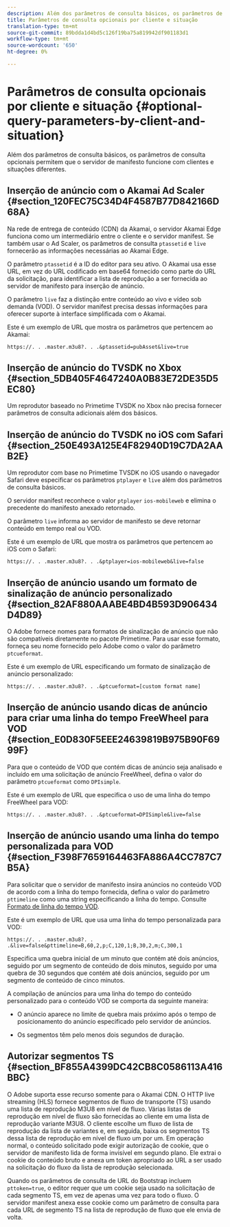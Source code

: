 ```yaml
---
description: Além dos parâmetros de consulta básicos, os parâmetros de consulta opcionais permitem que o servidor de manifesto funcione com clientes e situações diferentes.
title: Parâmetros de consulta opcionais por cliente e situação
translation-type: tm+mt
source-git-commit: 89bdda1d4bd5c126f19ba75a819942df901183d1
workflow-type: tm+mt
source-wordcount: '650'
ht-degree: 0%

---
```



# Parâmetros de consulta opcionais por cliente e situação {#optional-query-parameters-by-client-and-situation}

Além dos parâmetros de consulta básicos, os parâmetros de consulta opcionais permitem que o servidor de manifesto funcione com clientes e situações diferentes.

## Inserção de anúncio com o Akamai Ad Scaler {#section_120FEC75C34D4F4587B77D842166D68A}

Na rede de entrega de conteúdo (CDN) da Akamai, o servidor Akamai Edge funciona como um intermediário entre o cliente e o servidor manifest. Se também usar o Ad Scaler, os parâmetros de consulta `ptassetid` e `live` fornecerão as informações necessárias ao Akamai Edge.

O parâmetro `ptassetid` é a ID do editor para seu ativo. O Akamai usa esse URL, em vez do URL codificado em base64 fornecido como parte do URL da solicitação, para identificar a lista de reprodução a ser fornecida ao servidor de manifesto para inserção de anúncio.

O parâmetro `live` faz a distinção entre conteúdo ao vivo e vídeo sob demanda (VOD). O servidor manifest precisa dessas informações para oferecer suporte à interface simplificada com o Akamai.

Este é um exemplo de URL que mostra os parâmetros que pertencem ao Akamai:

```
https://. . .master.m3u8?. . .&ptassetid=pubAsset&live=true
```

## Inserção de anúncio do TVSDK no Xbox {#section_5DB405F4647240A0B83E72DE35D5EC80}

Um reprodutor baseado no Primetime TVSDK no Xbox não precisa fornecer parâmetros de consulta adicionais além dos básicos.

## Inserção de anúncio do TVSDK no iOS com Safari {#section_250E493A125E4F82940D19C7DA2AAB2E}

Um reprodutor com base no Primetime TVSDK no iOS usando o navegador Safari deve especificar os parâmetros `ptplayer` e `live` além dos parâmetros de consulta básicos.

O servidor manifest reconhece o valor `ptplayer` `ios-mobileweb` e elimina o precedente do manifesto anexado retornado.

O parâmetro `live` informa ao servidor de manifesto se deve retornar conteúdo em tempo real ou VOD.

Este é um exemplo de URL que mostra os parâmetros que pertencem ao iOS com o Safari:

```URL
https://. . .master.m3u8?. . .&ptplayer=ios-mobileweb&live=false
```

## Inserção de anúncio usando um formato de sinalização de anúncio personalizado {#section_82AF880AAABE4BD4B593D906434D4D89}

O Adobe fornece nomes para formatos de sinalização de anúncio que não são compatíveis diretamente no pacote Primetime. Para usar esse formato, forneça seu nome fornecido pelo Adobe como o valor do parâmetro `ptcueformat`.

Este é um exemplo de URL especificando um formato de sinalização de anúncio personalizado:

```URL
https://. . .master.m3u8?. . .&ptcueformat=[custom format name]
```

## Inserção de anúncio usando dicas de anúncio para criar uma linha do tempo FreeWheel para VOD {#section_E0D830F5EEE24639819B975B90F6999F}

Para que o conteúdo de VOD que contém dicas de anúncio seja analisado e incluído em uma solicitação de anúncio FreeWheel, defina o valor do parâmetro `ptcueformat` como `DPIsimple`.

Este é um exemplo de URL que especifica o uso de uma linha do tempo FreeWheel para VOD:

```URL
https://. . .master.m3u8?. . .&ptcueformat=DPISimple&live=false
```

## Inserção de anúncio usando uma linha do tempo personalizada para VOD {#section_F398F7659164463FA886A4CC787C7B5A}

Para solicitar que o servidor de manifesto insira anúncios no conteúdo VOD de acordo com a linha do tempo fornecida, defina o valor do parâmetro `pttimeline` como uma string especificando a linha do tempo. Consulte [Formato de linha do tempo VOD](/help/primetime-ad-insertion/~old-msapi-topics/ms-changes-vod-timeline/ms-api-timeline-format.md).

Este é um exemplo de URL que usa uma linha do tempo personalizada para VOD:

```URL
https://. . .master.m3u8?. . .&live=false&pttimeline=B,60,2,p;C,120,1;B,30,2,m;C,300,1
```

Especifica uma quebra inicial de um minuto que contém até dois anúncios, seguido por um segmento de conteúdo de dois minutos, seguido por uma quebra de 30 segundos que contém até dois anúncios, seguido por um segmento de conteúdo de cinco minutos.

A compilação de anúncios para uma linha do tempo do conteúdo personalizado para o conteúdo VOD se comporta da seguinte maneira:

* O anúncio aparece no limite de quebra mais próximo após o tempo de posicionamento do anúncio especificado pelo servidor de anúncios.

* Os segmentos têm pelo menos dois segundos de duração.

## Autorizar segmentos TS {#section_BF855A4399DC42CB8C0586113A416BBC}

O Adobe suporta esse recurso somente para o Akamai CDN. O HTTP live streaming (HLS) fornece segmentos de fluxo de transporte (TS) usando uma lista de reprodução M3U8 em nível de fluxo. Várias listas de reprodução em nível de fluxo são fornecidas ao cliente em uma lista de reprodução variante M3U8. O cliente escolhe um fluxo de lista de reprodução da lista de variantes e, em seguida, baixa os segmentos TS dessa lista de reprodução em nível de fluxo um por um. Em operação normal, o conteúdo solicitado pode exigir autorização de cookie, que o servidor de manifesto lida de forma invisível em segundo plano. Ele extrai o cookie do conteúdo bruto e anexa um token apropriado ao URL a ser usado na solicitação do fluxo da lista de reprodução selecionada.

Quando os parâmetros de consulta de URL do Bootstrap incluem `pttoken=true`, o editor requer que um cookie seja usado na solicitação de cada segmento TS, em vez de apenas uma vez para todo o fluxo. O servidor manifest anexa esse cookie como um parâmetro de consulta para cada URL de segmento TS na lista de reprodução de fluxo que ele envia de volta.
